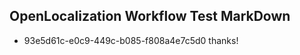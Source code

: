 ## OpenLocalization Workflow Test MarkDown
* 93e5d61c-e0c9-449c-b085-f808a4e7c5d0 
thanks!<!--HONumber=Mar16_HO3-->
